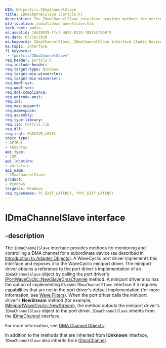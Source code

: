 ```yaml
---
UID: NN:portcls.IDmaChannelSlave
title: IDmaChannelSlave (portcls.h)
description: The IDmaChannelSlave interface provides methods for monitoring and controlling a DMA channel for a subordinate device (as described in Introduction to Adapter Objects).
old-location: audio\idmachannelslave.htm
tech.root: audio
ms.assetid: 1d628035-ffcf-4657-8310-f851b3f508f9
ms.date: 03/19/2018
ms.keywords: IDmaChannelSlave, IDmaChannelSlave interface [Audio Devices], IDmaChannelSlave interface [Audio Devices], described, audio.idmachannelslave, audmp-routines_309d3b3a-de27-478d-a82f-0677e3d61bd2.xml, portcls/IDmaChannelSlave
ms.topic: interface
f1_keywords:
 - "portcls/IDmaChannelSlave"
req.header: portcls.h
req.include-header:
req.target-type: Windows
req.target-min-winverclnt:
req.target-min-winversvr:
req.kmdf-ver:
req.umdf-ver:
req.ddi-compliance:
req.unicode-ansi:
req.idl:
req.max-support:
req.namespace:
req.assembly:
req.type-library:
req.lib: Portcls.lib
req.dll:
req.irql: PASSIVE_LEVEL
topic_type:
- APIRef
- kbSyntax
api_type:
- COM
api_location:
- portcls.h
api_name:
- IDmaChannelSlave
product:
- Windows
targetos: Windows
req.typenames: PC_EXIT_LATENCY, *PPC_EXIT_LATENCY
---
```


# IDmaChannelSlave interface


## -description


The <code>IDmaChannelSlave</code> interface provides methods for monitoring and controlling a DMA channel for a subordinate device (as described in <a href="https://docs.microsoft.com/windows-hardware/drivers/kernel/introduction-to-adapter-objects">Introduction to Adapter Objects</a>). A WaveCyclic port driver implements this interface and exposes it to the WaveCyclic miniport driver. The miniport driver obtains a reference to the port driver's implementation of an <code>IDmaChannelSlave</code> object by calling the port driver's <a href="https://docs.microsoft.com/windows-hardware/drivers/ddi/content/portcls/nf-portcls-iportwavecyclic-newslavedmachannel">IPortWaveCyclic::NewSlaveDmaChannel</a> method. A miniport driver also has the option of implementing its own <code>IDmaChannelSlave</code> interface if it requires capabilities that are not in the port driver's default implementation (for more information, see <a href="https://docs.microsoft.com/windows-hardware/drivers/audio/wave-filters">Wave Filters</a>). When the port driver calls the miniport driver's <b>NewStream</b> method (for example, <a href="https://docs.microsoft.com/windows-hardware/drivers/ddi/content/portcls/nf-portcls-iminiportwavecyclic-newstream">IMiniportWaveCyclic::NewStream</a>), the method outputs the miniport driver's <code>IDmaChannelSlave</code> object to the port driver. <code>IDmaChannelSlave</code> inherits from the <a href="https://docs.microsoft.com/windows-hardware/drivers/ddi/content/portcls/nn-portcls-idmachannel">IDmaChannel</a> interface.

For more information, see <a href="https://docs.microsoft.com/windows-hardware/drivers/audio/dma-channel-objects">DMA Channel Objects</a>.

In addition to the methods that are inherited from <b>IUnknown</b> interface, <code>IDmaChannelSlave</code> also inherits from <a href="https://docs.microsoft.com/windows-hardware/drivers/ddi/content/portcls/nn-portcls-idmachannel">IDmaChannel</a>.

